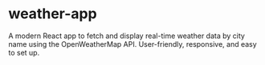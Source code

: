 # weather-app
A modern React app to fetch and display real-time weather data by city name using the OpenWeatherMap API. User-friendly, responsive, and easy to set up.
